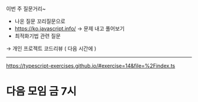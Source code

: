 이번 주 질문거리~

- 나온 질문 꼬리질문으로
- https://ko.javascript.info/ → 문제 내고 풀어보기
- 최적화기법 관련 질문

→ 개인 프로젝트 코드리뷰 ( 다음 시간에 )

---

https://typescript-exercises.github.io/#exercise=14&file=%2Findex.ts

# 다음 모임 금 7시
